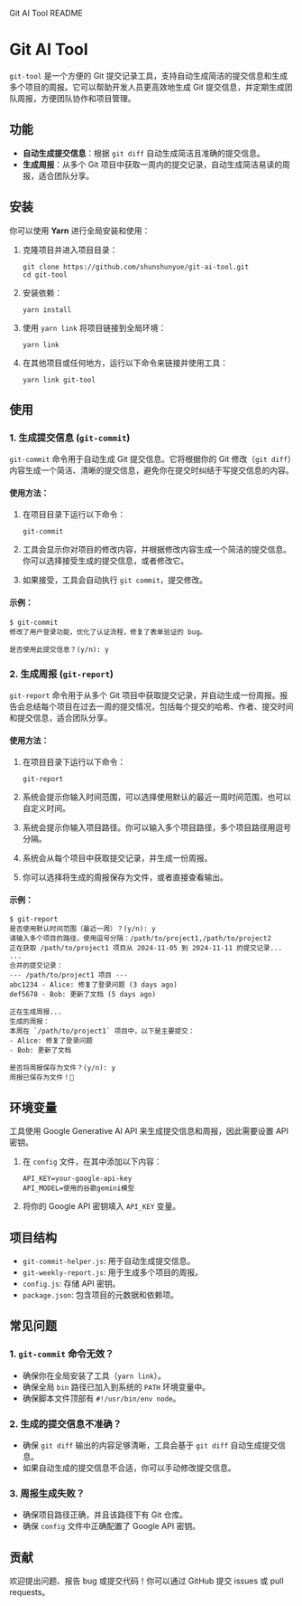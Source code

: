   Git  AI Tool README

# Git AI Tool

`git-tool` 是一个方便的 Git 提交记录工具，支持自动生成简洁的提交信息和生成多个项目的周报。它可以帮助开发人员更高效地生成 Git 提交信息，并定期生成团队周报，方便团队协作和项目管理。

## 功能

+   **自动生成提交信息**：根据 `git diff` 自动生成简洁且准确的提交信息。
+   **生成周报**：从多个 Git 项目中获取一周内的提交记录，自动生成简洁易读的周报，适合团队分享。

## 安装

你可以使用 **Yarn** 进行全局安装和使用：

1.  克隆项目并进入项目目录：
    
    ```
    git clone https://github.com/shunshunyue/git-ai-tool.git
    cd git-tool
    ```
    
2.  安装依赖：
    
    ```
    yarn install
    ```
    
3.  使用 `yarn link` 将项目链接到全局环境：
    
    ```
    yarn link
    ```
    
4.  在其他项目或任何地方，运行以下命令来链接并使用工具：
    
    ```
    yarn link git-tool
    ```
    

## 使用

### 1\. 生成提交信息 (`git-commit`)

`git-commit` 命令用于自动生成 Git 提交信息。它将根据你的 Git 修改（`git diff`）内容生成一个简洁、清晰的提交信息，避免你在提交时纠结于写提交信息的内容。

#### 使用方法：

1.  在项目目录下运行以下命令：
    
    ```
    git-commit
    ```
    
2.  工具会显示你对项目的修改内容，并根据修改内容生成一个简洁的提交信息。你可以选择接受生成的提交信息，或者修改它。
3.  如果接受，工具会自动执行 `git commit`，提交修改。

#### 示例：

```
$ git-commit
修改了用户登录功能，优化了认证流程，修复了表单验证的 bug。

是否使用此提交信息？(y/n): y
```

### 2\. 生成周报 (`git-report`)

`git-report` 命令用于从多个 Git 项目中获取提交记录，并自动生成一份周报。报告会总结每个项目在过去一周的提交情况，包括每个提交的哈希、作者、提交时间和提交信息，适合团队分享。

#### 使用方法：

1.  在项目目录下运行以下命令：
    
    ```
    git-report
    ```
    
2.  系统会提示你输入时间范围，可以选择使用默认的最近一周时间范围，也可以自定义时间。
3.  系统会提示你输入项目路径。你可以输入多个项目路径，多个项目路径用逗号分隔。
4.  系统会从每个项目中获取提交记录，并生成一份周报。
5.  你可以选择将生成的周报保存为文件，或者直接查看输出。

#### 示例：

```
$ git-report
是否使用默认时间范围（最近一周）？(y/n): y
请输入多个项目的路径，使用逗号分隔：/path/to/project1,/path/to/project2
正在获取 /path/to/project1 项目从 2024-11-05 到 2024-11-11 的提交记录...
...
合并的提交记录：
--- /path/to/project1 项目 ---
abc1234 - Alice: 修复了登录问题 (3 days ago)
def5678 - Bob: 更新了文档 (5 days ago)

正在生成周报...
生成的周报：
本周在 `/path/to/project1` 项目中，以下是主要提交：
- Alice: 修复了登录问题
- Bob: 更新了文档

是否将周报保存为文件？(y/n): y
周报已保存为文件！🎉
```

## 环境变量

工具使用 Google Generative AI API 来生成提交信息和周报，因此需要设置 API 密钥。

1.  在 `config` 文件，在其中添加以下内容：
    
    ```
    API_KEY=your-google-api-key
    API_MODEL=使用的谷歌gemini模型
    ```
    
2.  将你的 Google API 密钥填入 `API_KEY` 变量。

## 项目结构

+   `git-commit-helper.js`: 用于自动生成提交信息。
+   `git-weekly-report.js`: 用于生成多个项目的周报。
+   `config.js`: 存储 API 密钥。
+   `package.json`: 包含项目的元数据和依赖项。

## 常见问题

### 1\. `git-commit` 命令无效？

+   确保你在全局安装了工具（`yarn link`）。
+   确保全局 `bin` 路径已加入到系统的 `PATH` 环境变量中。
+   确保脚本文件顶部有 `#!/usr/bin/env node`。

### 2\. 生成的提交信息不准确？

+   确保 `git diff` 输出的内容足够清晰，工具会基于 `git diff` 自动生成提交信息。
+   如果自动生成的提交信息不合适，你可以手动修改提交信息。

### 3\. 周报生成失败？

+   确保项目路径正确，并且该路径下有 Git 仓库。
+   确保 `config` 文件中正确配置了 Google API 密钥。

## 贡献

欢迎提出问题、报告 bug 或提交代码！你可以通过 GitHub 提交 issues 或 pull requests。